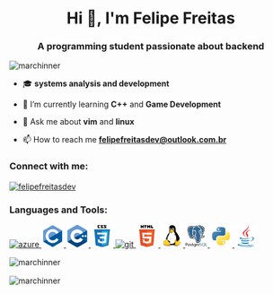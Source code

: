 <h1 align="center">Hi 👋, I'm Felipe Freitas</h1>
<h3 align="center">A programming student passionate about backend</h3>

<p align="left"> <img src="https://komarev.com/ghpvc/?username=marchinner&label=Profile%20views&color=0e75b6&style=flat" alt="marchinner" /> </p>

- 🎓 **systems analysis and development**

- 🌱 I’m currently learning **C++** and **Game Development**

- 💬 Ask me about **vim** and **linux**

- 📫 How to reach me **felipefreitasdev@outlook.com.br**

<h3 align="left">Connect with me:</h3>
<p align="left">
<a href="https://linkedin.com/in/felipefreitasdev" target="blank"><img align="center" src="https://raw.githubusercontent.com/rahuldkjain/github-profile-readme-generator/master/src/images/icons/Social/linked-in-alt.svg" alt="felipefreitasdev" height="30" width="40" /></a>
</p>

<h3 align="left">Languages and Tools:</h3>
<p align="left"> <a href="https://azure.microsoft.com/en-in/" target="_blank" rel="noreferrer"> <img src="https://www.vectorlogo.zone/logos/microsoft_azure/microsoft_azure-icon.svg" alt="azure" width="40" height="40"/> </a> <a href="https://www.cprogramming.com/" target="_blank" rel="noreferrer"> <img src="https://raw.githubusercontent.com/devicons/devicon/master/icons/c/c-original.svg" alt="c" width="40" height="40"/> </a> <a href="https://www.w3schools.com/cpp/" target="_blank" rel="noreferrer"> <img src="https://raw.githubusercontent.com/devicons/devicon/master/icons/cplusplus/cplusplus-original.svg" alt="cplusplus" width="40" height="40"/> </a>     <a href="https://www.w3schools.com/css/" target="_blank" rel="noreferrer">
    <img src="https://raw.githubusercontent.com/devicons/devicon/master/icons/css3/css3-original-wordmark.svg" alt="css3" width="40" height="40"/>       </a>
  <a href="https://git-scm.com/" target="_blank" rel="noreferrer">
    <img src="https://www.vectorlogo.zone/logos/git-scm/git-scm-icon.svg" alt="git" width="40" height="40"/>
  </a>
<a href="https://www.w3.org/html/" target="_blank" rel="noreferrer">
  <img src="https://raw.githubusercontent.com/devicons/devicon/master/icons/html5/html5-original-wordmark.svg" alt="html5" width="40" height="40"/>
</a>
<a href="https://www.linux.org/" target="_blank" rel="noreferrer">
  <img src="https://raw.githubusercontent.com/devicons/devicon/master/icons/linux/linux-original.svg" alt="linux" width="40" height="40"/>
</a>
<a href="https://www.postgresql.org" target="_blank" rel="noreferrer">
  <img src="https://raw.githubusercontent.com/devicons/devicon/master/icons/postgresql/postgresql-original-wordmark.svg" alt="postgresql" width="40" height="40"/>
</a>
<a href="https://www.python.org" target="_blank" rel="noreferrer">
  <img src="https://raw.githubusercontent.com/devicons/devicon/master/icons/python/python-original.svg" alt="python" width="40" height="40"/>
</a>
<a href="https://www.java.com/" target="_blank" rel="noreferer">
  <img src="https://github.com/devicons/devicon/blob/master/icons/java/java-original.svg" alt="java" width="40" heigth="40" />
</a>
</p>

<p><img align="center" src="https://github-readme-stats.vercel.app/api/top-langs?username=marchinner&show_icons=true&locale=en&layout=compact" alt="marchinner" /></p>

<p><img align="center" src="https://github-readme-streak-stats.herokuapp.com/?user=marchinner&" alt="marchinner" /></p>
